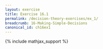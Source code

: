 ```yaml
---
layout: exercise
title: Exercise 16.1
permalink: /decision-theory-exercises/ex_1/
breadcrumb: 16-Making-Simple-Decisions
canonical_id: ch16ex1
---
```


{% include mathjax_support %}
